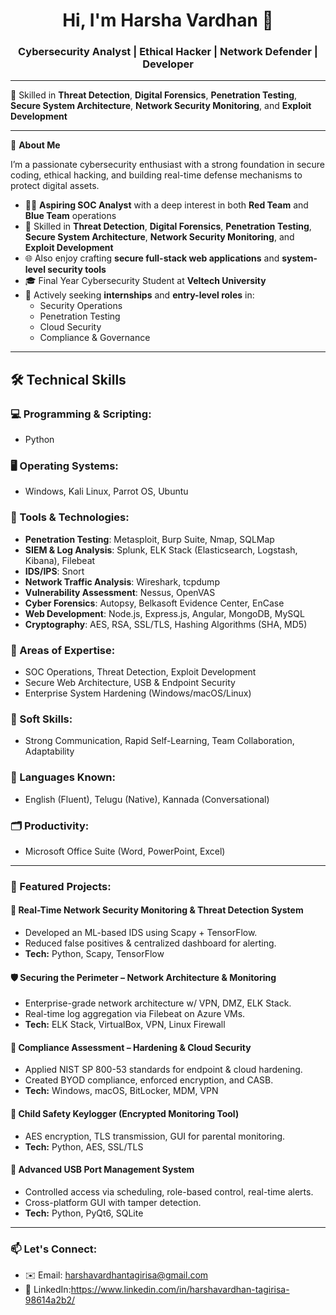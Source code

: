 <h1 align="center">Hi, I'm Harsha Vardhan 👋</h1>
<h3 align="center"> Cybersecurity Analyst | Ethical Hacker | Network Defender | Developer</h3>

---

🎯  Skilled in **Threat Detection**, **Digital Forensics**, **Penetration Testing**, **Secure System Architecture**, **Network Security Monitoring**, and **Exploit Development**


---

🔐 **About Me**

I’m a passionate cybersecurity enthusiast with a strong foundation in secure coding, ethical hacking, and building real-time defense mechanisms to protect digital assets.

- 👨‍💻 **Aspiring SOC Analyst** with a deep interest in both **Red Team** and **Blue Team** operations
- 📡  Skilled in **Threat Detection**, **Digital Forensics**, **Penetration Testing**, **Secure System Architecture**, **Network Security Monitoring**, and **Exploit Development**
- 🌐 Also enjoy crafting **secure full-stack web applications** and **system-level security tools**
- 🎓 Final Year Cybersecurity Student at **Veltech University**
- 🚀 Actively seeking **internships** and **entry-level roles** in:
  - Security Operations
  - Penetration Testing
  - Cloud Security
  - Compliance & Governance


---

## 🛠️ Technical Skills

### 💻 Programming & Scripting:
- Python

### 🖥️ Operating Systems:
- Windows, Kali Linux, Parrot OS, Ubuntu

### 🧰 Tools & Technologies:
- **Penetration Testing**: Metasploit, Burp Suite, Nmap, SQLMap
- **SIEM & Log Analysis**: Splunk, ELK Stack (Elasticsearch, Logstash, Kibana), Filebeat
- **IDS/IPS**: Snort
- **Network Traffic Analysis**: Wireshark, tcpdump
- **Vulnerability Assessment**: Nessus, OpenVAS
- **Cyber Forensics**: Autopsy, Belkasoft Evidence Center, EnCase
- **Web Development**: Node.js, Express.js, Angular, MongoDB, MySQL
- **Cryptography**: AES, RSA, SSL/TLS, Hashing Algorithms (SHA, MD5)

### 📌 Areas of Expertise:
- SOC Operations, Threat Detection, Exploit Development  
- Secure Web Architecture, USB & Endpoint Security  
- Enterprise System Hardening (Windows/macOS/Linux)

### 🤝 Soft Skills:
- Strong Communication, Rapid Self-Learning, Team Collaboration, Adaptability

### 🧭 Languages Known:
- English (Fluent), Telugu (Native), Kannada (Conversational)

### 🗂️ Productivity:
- Microsoft Office Suite (Word, PowerPoint, Excel)


---

### 📘 Featured Projects:

#### 🔎 Real-Time Network Security Monitoring & Threat Detection System
- Developed an ML-based IDS using Scapy + TensorFlow.
- Reduced false positives & centralized dashboard for alerting.
- **Tech:** Python, Scapy, TensorFlow

#### 🛡️ Securing the Perimeter – Network Architecture & Monitoring
- Enterprise-grade network architecture w/ VPN, DMZ, ELK Stack.
- Real-time log aggregation via Filebeat on Azure VMs.
- **Tech:** ELK Stack, VirtualBox, VPN, Linux Firewall

#### 🔐 Compliance Assessment – Hardening & Cloud Security
- Applied NIST SP 800-53 standards for endpoint & cloud hardening.
- Created BYOD compliance, enforced encryption, and CASB.
- **Tech:** Windows, macOS, BitLocker, MDM, VPN

#### 👶 Child Safety Keylogger (Encrypted Monitoring Tool)
- AES encryption, TLS transmission, GUI for parental monitoring.
- **Tech:** Python, AES, SSL/TLS

#### 💾 Advanced USB Port Management System
- Controlled access via scheduling, role-based control, real-time alerts.
- Cross-platform GUI with tamper detection.
- **Tech:** Python, PyQt6, SQLite

---

### 📫 Let's Connect:

- ✉️ Email: [harshavardhantagirisa@gmail.com](mailto:tagirisaharshavardhan@gmail.com)
- 🔗 LinkedIn:https://www.linkedin.com/in/harshavardhan-tagirisa-98614a2b2/
